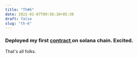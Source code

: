 ```yaml
---
title: "Th#6"
date: 2022-01-07T09:56:10+05:30
draft: false
slug: "th-6"
---
```

### Deployed my first [ contract ](https://explorer.solana.com/address/D9uBSwgrTqsjC74RvNDfRdkyq7BdMdX5paU5spzNEEH2?cluster=devnet) on solana chain. Excited.
That's all folks.
